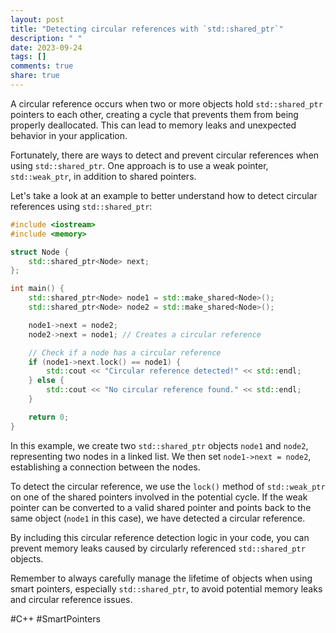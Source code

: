 ```yaml
---
layout: post
title: "Detecting circular references with `std::shared_ptr`"
description: " "
date: 2023-09-24
tags: []
comments: true
share: true
---
```


A circular reference occurs when two or more objects hold `std::shared_ptr` pointers to each other, creating a cycle that prevents them from being properly deallocated. This can lead to memory leaks and unexpected behavior in your application.

Fortunately, there are ways to detect and prevent circular references when using `std::shared_ptr`. One approach is to use a weak pointer, `std::weak_ptr`, in addition to shared pointers.

Let's take a look at an example to better understand how to detect circular references using `std::shared_ptr`:

```cpp
#include <iostream>
#include <memory>

struct Node {
    std::shared_ptr<Node> next;
};

int main() {
    std::shared_ptr<Node> node1 = std::make_shared<Node>();
    std::shared_ptr<Node> node2 = std::make_shared<Node>();

    node1->next = node2;
    node2->next = node1; // Creates a circular reference

    // Check if a node has a circular reference
    if (node1->next.lock() == node1) {
        std::cout << "Circular reference detected!" << std::endl;
    } else {
        std::cout << "No circular reference found." << std::endl;
    }

    return 0;
}
```

In this example, we create two `std::shared_ptr` objects `node1` and `node2`, representing two nodes in a linked list. We then set `node1->next = node2`, establishing a connection between the nodes.

To detect the circular reference, we use the `lock()` method of `std::weak_ptr` on one of the shared pointers involved in the potential cycle. If the weak pointer can be converted to a valid shared pointer and points back to the same object (`node1` in this case), we have detected a circular reference.

By including this circular reference detection logic in your code, you can prevent memory leaks caused by circularly referenced `std::shared_ptr` objects.

Remember to always carefully manage the lifetime of objects when using smart pointers, especially `std::shared_ptr`, to avoid potential memory leaks and circular reference issues.

#C++ #SmartPointers